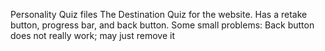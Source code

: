 Personality Quiz files
The Destination Quiz for the website. Has a retake button, progress bar, and back button. Some small problems: Back button does not really work; may just remove it
